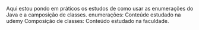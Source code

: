 Aqui estou pondo em práticos os estudos de como usar as enumerações do Java e a camposição de classes.
enumerações: Conteúde estudado na udemy
Composição de classes: Conteúdo estudado na faculdade.
